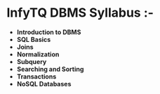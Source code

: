 # InfyTQ DBMS Syllabus :-


-  **Introduction to DBMS**
- **SQL Basics**
- **Joins**
- **Normalization**
- **Subquery**
- **Searching and Sorting**
- **Transactions**
- **NoSQL Databases**
